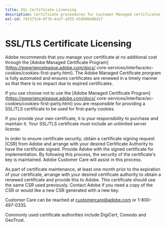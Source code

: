 ```yaml
---
title: SSL Certificate Licensing
description: Certificate proceedures for Customer Managed certificates
exl-id: 7d1373c8-6f7b-4ce7-a555-d3d506e08d17
---
```

# SSL/TLS Certificate Licensing

Adobe recommends that you manage your certificate at no additional cost through the [Adobe Managed Certificate Program](https://experienceleague.adobe.com/docs/ core-services/interface/ec-cookies/cookies-first-party.html). The Adobe Managed Certificate prorgram is fully automated and ensures certificates are renewed in a timely manner so that there is no impact due to expired certificates.

If you use choose not to use the [Adobe Managed Certificate Program](https://experienceleague.adobe.com/docs/ core-services/interface/ec-cookies/cookies-first-party.html) you are responsible for providing a SSL/TLS certificate to be used for first-party cookies.  

If you provide your own certificate, it is your responsibility to purchase and maintain it.  Your SSL/TLS certificate must include an unlimited server license. 

In order to ensure certificate security, obtain a certificate signing request [CSR] from Adobe and arrange with your desired Certificate Authority to have the certificate signed.  Provide Adobe with the signed certificate for implementation.  By following this process, the security of the certificate's key is maintained.  Adobe Customer Care will assist in this process.

As part of certificate maintenance, at least one month prior to the expiration of your certificate, arrange with your desired certificate authority to obtain a renewed certificate and provide this to Adobe.  This certificate should use the same CSR used previously.  Contact Adobe if you need a copy of the CSR or would like a new CSR generated with a new key.

Customer Care can be reached at customercare@adobe.com or 1-800-497-0335.

Commonly used certificate authorities include DigiCert, Comodo and GeoTrust.
